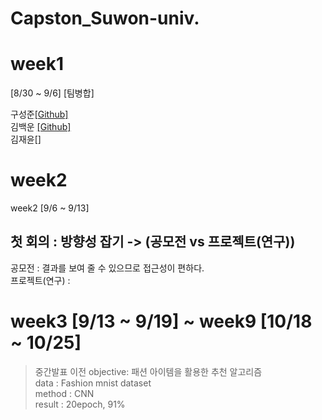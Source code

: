 # Capston_Suwon-univ.

# week1 
[8/30 ~ 9/6] [팀병합]

구성준[[Github]](https://github.com/KOO-96)  
김백운 [[Github]](https://github.com/kimbw0615)   
김재윤[]  

# week2
week2 [9/6 ~ 9/13]
## 첫 회의 : 방향성 잡기 -> (공모전 vs 프로젝트(연구))  
공모전 : 결과를 보여 줄 수 있으므로 접근성이 편하다.  
프로젝트(연구) :

# week3 [9/13 ~ 9/19] ~ week9 [10/18 ~ 10/25]  
> 중간발표 이전 
objective: 패션 아이템을 활용한 추천 알고리즘  
data : Fashion mnist dataset  
method : CNN  
result : 20epoch, 91%  
